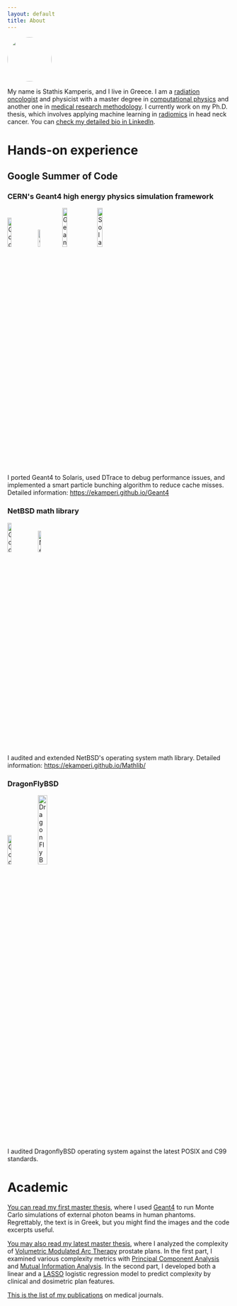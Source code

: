 ```yaml
---
layout: default
title: About
---
```


<img src="{{ site.url }}/images/me.jpg" width="100" style="border-radius: 50%">

My name is Stathis Kamperis, and I live in Greece. I am a [radiation oncologist](https://en.wikipedia.org/wiki/Radiation_oncologist) and physicist with a master degree in [computational physics](https://en.wikipedia.org/wiki/Computational_physics) and another one in [medical research methodology](https://en.wikipedia.org/wiki/Medical_research). I currently work on my Ph.D. thesis, which involves applying machine learning in [radiomics](https://en.wikipedia.org/wiki/Radiomics) in head neck cancer. You can [check my detailed bio in LinkedIn](https://www.linkedin.com/in/stathis-kamperis/).

# Hands-on experience
## Google Summer of Code
### CERN's Geant4 high energy physics simulation framework
<p float="left">
<img style="width: 13%; height: 13%" src="{{ site.url }}/images/logos/google_logo.png" alt="Google logo">
<img style="width: 10%; height: 10%" src="{{ site.url }}/images/logos/cern_logo.png" alt="CERN logo">
<img style="width: 15%; height: 15%" src="{{ site.url }}/images/logos/geant4_logo.png" alt="Geant4 logo">
<img style="width: 15%; height: 15%" src="{{ site.url }}/images/logos/solaris_logo.png" alt="Solaris logo">
</p>

I ported Geant4 to Solaris, used DTrace to debug performance issues, and implemented a smart particle bunching algorithm to reduce cache misses. Detailed information: https://ekamperi.github.io/Geant4

### NetBSD math library
<p float="left">
<img style="width: 13%; height: 13%" src="{{ site.url }}/images/logos/google_logo.png" alt="Google logo">
<img style="width: 11%; height: 11%" src="{{ site.url }}/images/logos/netbsd_logo.png" alt="NetBSD logo">
</p>

I audited and extended NetBSD's operating system math library. Detailed information: https://ekamperi.github.io/Mathlib/

### DragonFlyBSD
<p float="left">
<img style="width: 13%; height: 13%" src="{{ site.url }}/images/logos/google_logo.png" alt="Google logo">
<img style="width: 20%; height: 20%" src="{{ site.url }}/images/logos/dflybsd_logo.png" alt="DragonFlyBSD logo">
</p>

I audited DragonflyBSD operating system against the latest POSIX and C99 standards.

# Academic
[You can read my first master thesis](http://ikee.lib.auth.gr/record/289589/files/GRI-2017-19273.pdf?version=1), where I used [Geant4](https://geant4.web.cern.ch/node/1) to run Monte Carlo simulations of external photon beams in human phantoms. Regrettably, the text is in Greek, but you might find the images and the code excerpts useful.

[You may also read my latest master thesis](https://ekamperi.github.io/mrm_thesis/abstract.html), where I analyzed the complexity of [Volumetric Modulated Arc Therapy](https://en.wikipedia.org/wiki/External_beam_radiotherapy#Volumetric_Modulated_Arc_Therapy) prostate plans. In the first part, I examined various complexity metrics with [Principal Component Analysis](https://en.wikipedia.org/wiki/Principal_component_analysis) and [Mutual Information Analysis](https://en.wikipedia.org/wiki/Mutual_information). In the second part, I developed both a linear and a [LASSO](https://en.wikipedia.org/wiki/Lasso_(statistics)) logistic regression model to predict complexity by clinical and dosimetric plan features.

[This is the list of my publications](https://scholar.google.gr/citations?hl=en&user=HMbAeKQAAAAJ) on medical journals.
